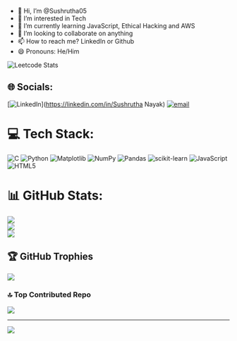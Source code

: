- 👋 Hi, I’m @Sushrutha05
- 👀 I’m interested in Tech
- 🌱 I’m currently learning JavaScript, Ethical Hacking and AWS
- 💞️ I’m looking to collaborate on anything
- 📫 How to reach me? LinkedIn or Github
- 😄 Pronouns: He/Him

![Leetcode Stats](https://leetcard.jacoblin.cool/Sushrutha_?ext=heatmap)

<!---
Sushrutha05/Sushrutha05 is a ✨ special ✨ repository because its `README.md` (this file) appears on your GitHub profile.
You can click the Preview link to take a look at your changes.
--->


## 🌐 Socials:
[![LinkedIn](https://img.shields.io/badge/LinkedIn-%230077B5.svg?logo=linkedin&logoColor=white)](https://linkedin.com/in/Sushrutha Nayak) [![email](https://img.shields.io/badge/Email-D14836?logo=gmail&logoColor=white)](mailto:sushruthavn@gmail.com) 

# 💻 Tech Stack:
![C](https://img.shields.io/badge/c-%2300599C.svg?style=plastic&logo=c&logoColor=white) ![Python](https://img.shields.io/badge/python-3670A0?style=plastic&logo=python&logoColor=ffdd54) ![Matplotlib](https://img.shields.io/badge/Matplotlib-%23ffffff.svg?style=plastic&logo=Matplotlib&logoColor=black) ![NumPy](https://img.shields.io/badge/numpy-%23013243.svg?style=plastic&logo=numpy&logoColor=white) ![Pandas](https://img.shields.io/badge/pandas-%23150458.svg?style=plastic&logo=pandas&logoColor=white) ![scikit-learn](https://img.shields.io/badge/scikit--learn-%23F7931E.svg?style=plastic&logo=scikit-learn&logoColor=white) ![JavaScript](https://img.shields.io/badge/javascript-%23323330.svg?style=plastic&logo=javascript&logoColor=%23F7DF1E) ![HTML5](https://img.shields.io/badge/html5-%23E34F26.svg?style=plastic&logo=html5&logoColor=white)
# 📊 GitHub Stats:
![](https://github-readme-stats.vercel.app/api?username=Sushrutha05&theme=dark&hide_border=false&include_all_commits=true&count_private=true)<br/>
![](https://nirzak-streak-stats.vercel.app/?user=Sushrutha05&theme=dark&hide_border=false)<br/>
![](https://github-readme-stats.vercel.app/api/top-langs/?username=Sushrutha05&theme=dark&hide_border=false&include_all_commits=true&count_private=true&layout=compact)

## 🏆 GitHub Trophies
![](https://github-profile-trophy.vercel.app/?username=Sushrutha05&theme=radical&no-frame=true&no-bg=false&margin-w=4)


### 🔝 Top Contributed Repo
![](https://github-contributor-stats.vercel.app/api?username=Sushrutha05&limit=5&theme=dark&combine_all_yearly_contributions=true)

---
[![](https://visitcount.itsvg.in/api?id=Sushrutha05&icon=0&color=0)](https://visitcount.itsvg.in)

<!-- Proudly created with GPRM ( https://gprm.itsvg.in ) -->

